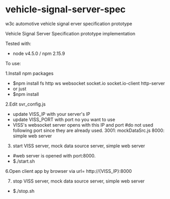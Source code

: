 # vehicle-signal-server-spec

w3c automotive vehicle signal erver specification prototype

Vehicle Signal Server Specification prototype implementation

Tested with:
* node v4.5.0  / npm 2.15.9

To use:

1.Install npm packages
- $npm install fs http ws websocket socket.io socket.io-client http-server
-  or just
- $npm install

2.Edit svr_config.js
- update VISS_IP with your server's IP
- update VISS_PORT with port no you want to use
- VISS's websocket server opens with this IP and port
  #do not used following port since they are already used.
   3001: mockDataSrc.js
   8000: simple web server

3. start VISS server, mock data source server, simple web server
- #web server is opened with port:8000.
- $./start.sh

6.Open client app by browser via url= http://{VISS_IP}:8000

7. stop VISS server, mock data source server, simple web server
- $./stop.sh

